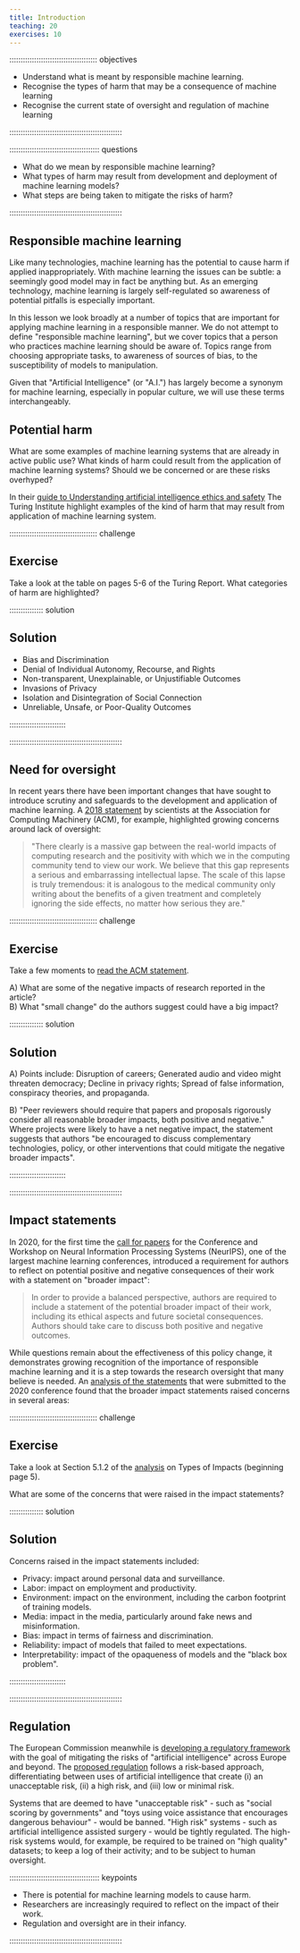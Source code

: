 ```yaml
---
title: Introduction
teaching: 20
exercises: 10
---
```


::::::::::::::::::::::::::::::::::::::: objectives

- Understand what is meant by responsible machine learning.
- Recognise the types of harm that may be a consequence of machine learning
- Recognise the current state of oversight and regulation of machine learning

::::::::::::::::::::::::::::::::::::::::::::::::::

:::::::::::::::::::::::::::::::::::::::: questions

- What do we mean by responsible machine learning?
- What types of harm may result from development and deployment of machine learning models?
- What steps are being taken to mitigate the risks of harm?

::::::::::::::::::::::::::::::::::::::::::::::::::

## Responsible machine learning

<!-- 

TODO: reduce length of abstracts? Or avoid reading them and ask to read them.


TODO: 
# Guidelines and quality criteria for artificial intelligence-based prediction models in healthcare
https://www.nature.com/articles/s41746-021-00549-7

-->

Like many technologies, machine learning has the potential to cause harm if applied inappropriately. With machine learning the issues can be subtle: a seemingly good model may in fact be anything but. As an emerging technology, machine learning is largely self-regulated so awareness of potential pitfalls is especially important.

In this lesson we look broadly at a number of topics that are important for applying machine learning in a responsible manner. We do not attempt to define "responsible machine learning", but we cover topics that a person who practices machine learning should be aware of. Topics range from choosing appropriate tasks, to awareness of sources of bias, to the susceptibility of models to manipulation.

Given that "Artificial Intelligence" (or "A.I.") has largely become a synonym for machine learning, especially in popular culture, we will use these terms interchangeably.

<!-- Are concerns about the risks of machine learning warranted? We believe so. Machine learning models have quickly become part of everyday life. Models have caused physical harm (think autonomous driving and automated medical diagnosis) 

https://www.antidiskriminierungsstelle.de/EN/homepage/_documents/download_diskr_risiken_verwendung_von_algorithmen.pdf?__blob=publicationFile&v=1
-->

## Potential harm

What are some examples of machine learning systems that are already in active public use? What kinds of harm could result from the application of machine learning systems? Should we be concerned or are these risks overhyped?

In their [guide to Understanding artificial intelligence ethics and safety](https://www.turing.ac.uk/sites/default/files/2019-08/understanding_artificial_intelligence_ethics_and_safety.pdf) The Turing Institute highlight examples of the kind of harm that may result from application of machine learning system.

:::::::::::::::::::::::::::::::::::::::  challenge

## Exercise

Take a look at the table on pages 5-6 of the Turing Report. What categories of harm are highlighted?

:::::::::::::::  solution

## Solution

- Bias and Discrimination
- Denial of Individual Autonomy, Recourse, and Rights
- Non-transparent, Unexplainable, or Unjustifiable Outcomes
- Invasions of Privacy
- Isolation and Disintegration of Social Connection
- Unreliable, Unsafe, or Poor-Quality Outcomes

:::::::::::::::::::::::::

::::::::::::::::::::::::::::::::::::::::::::::::::

## Need for oversight

In recent years there have been important changes that have sought to introduce scrutiny and safeguards to the development and application of machine learning. A [2018 statement](https://web.archive.org/web/20200101022756/https://acm-fca.org/2018/03/29/negativeimpacts/) by scientists at the Association for Computing Machinery (ACM), for example, highlighted growing concerns around lack of oversight:

> "There clearly is a massive gap between the real-world impacts of computing research and the positivity with which we in the computing community tend to view our work. We believe that this gap represents a serious and embarrassing intellectual lapse. The scale of this lapse is truly tremendous: it is analogous to the medical community only writing about the benefits of a given treatment and completely ignoring the side effects, no matter how serious they are."

:::::::::::::::::::::::::::::::::::::::  challenge

## Exercise

Take a few moments to [read the ACM statement](https://web.archive.org/web/20200101022756/https://acm-fca.org/2018/03/29/negativeimpacts/).

A) What are some of the negative impacts of research reported in the article?  
B) What "small change" do the authors suggest could have a big impact?

:::::::::::::::  solution

## Solution

A) Points include: Disruption of careers; Generated audio and video might threaten democracy; Decline in privacy rights; Spread of false information, conspiracy theories, and propaganda.

B) "Peer reviewers should require that papers and proposals rigorously consider all reasonable broader impacts, both positive and negative." Where projects were likely to have a net negative impact, the statement suggests that authors "be encouraged to discuss complementary technologies, policy, or other interventions that could mitigate the negative broader impacts".



:::::::::::::::::::::::::

::::::::::::::::::::::::::::::::::::::::::::::::::

## Impact statements

In 2020, for the first time the [call for papers](https://neurips.cc/Conferences/2020/CallForPapers) for the Conference and Workshop on Neural Information Processing Systems (NeurIPS), one of the largest machine learning conferences, introduced a requirement for authors to reflect on potential positive and negative consequences of their work with a statement on "broader impact":

> In order to provide a balanced perspective, authors are required to include a statement of the potential broader impact of their work, including its ethical aspects and future societal consequences. Authors should take care to discuss both positive and negative outcomes.

While questions remain about the effectiveness of this policy change, it demonstrates growing recognition of the importance of responsible machine learning and it is a step towards the research oversight that many believe is needed. An [analysis of the statements](https://arxiv.org/pdf/2105.04760.pdf) that were submitted to the 2020 conference found that the broader impact statements raised concerns in several areas:

:::::::::::::::::::::::::::::::::::::::  challenge

## Exercise

Take a look at Section 5.1.2 of the [analysis](https://arxiv.org/pdf/2105.04760.pdf) on Types of Impacts (beginning page 5).

What are some of the concerns that were raised in the impact statements?

:::::::::::::::  solution

## Solution

Concerns raised in the impact statements included:

- Privacy: impact around personal data and surveillance.
- Labor: impact on employment and productivity.
- Environment: impact on the environment, including the carbon footprint of training models.
- Media: impact in the media, particularly around fake news and misinformation.
- Bias: impact in terms of fairness and discrimination.
- Reliability: impact of models that failed to meet expectations.
- Interpretability: impact of the opaqueness of models and the "black box problem".
  
  

:::::::::::::::::::::::::

::::::::::::::::::::::::::::::::::::::::::::::::::

## Regulation

The European Commission meanwhile is [developing a regulatory framework](https://digital-strategy.ec.europa.eu/en/policies/regulatory-framework-ai) with the goal of mitigating the risks of "artificial intelligence" across Europe and beyond. The [proposed regulation](https://eur-lex.europa.eu/legal-content/EN/TXT/HTML/?uri=CELEX:52021PC0206&from=EN) follows a risk-based approach, differentiating between uses of artificial intelligence that create (i) an unacceptable risk, (ii) a high risk, and (iii) low or minimal risk.

Systems that are deemed to have "unacceptable risk" - such as "social scoring by governments" and "toys using voice assistance that encourages dangerous behaviour" - would be banned. "High risk" systems - such as artificial intelligence assisted surgery - would be tightly regulated. The high-risk systems would, for example, be required to be trained on "high quality" datasets; to keep a log of their activity; and to be subject to human oversight.



:::::::::::::::::::::::::::::::::::::::: keypoints

- There is potential for machine learning models to cause harm.
- Researchers are increasingly required to reflect on the impact of their work.
- Regulation and oversight are in their infancy.

::::::::::::::::::::::::::::::::::::::::::::::::::


